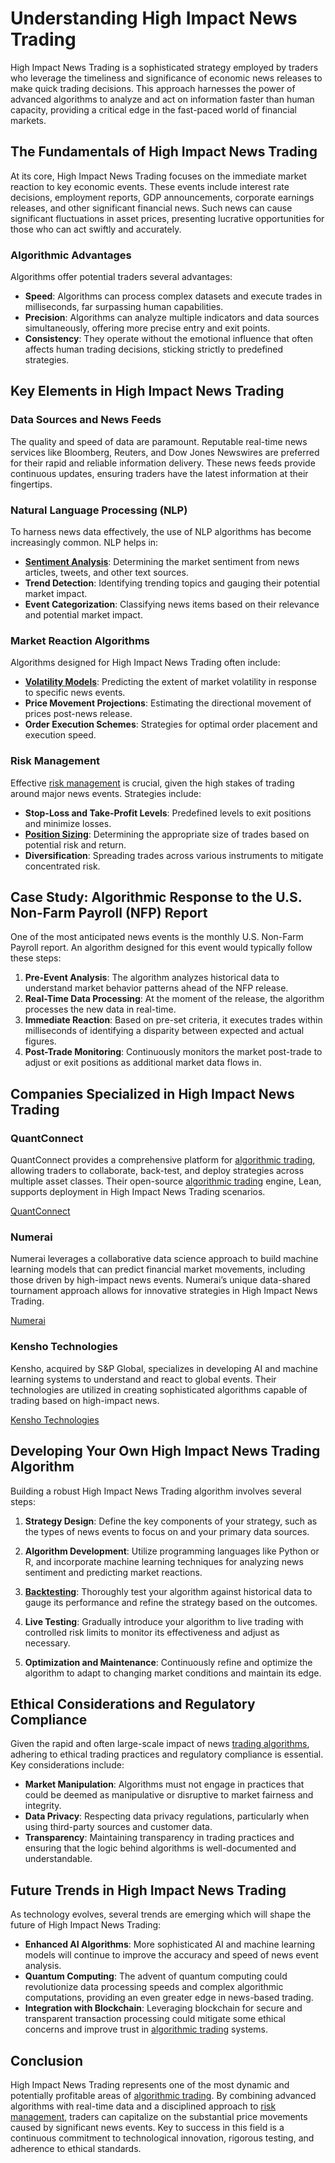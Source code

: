# Understanding High Impact News Trading

High Impact News Trading is a sophisticated strategy employed by traders who leverage the timeliness and significance of economic news releases to make quick trading decisions. This approach harnesses the power of advanced algorithms to analyze and act on information faster than human capacity, providing a critical edge in the fast-paced world of financial markets.

## The Fundamentals of High Impact News Trading

At its core, High Impact News Trading focuses on the immediate market reaction to key economic events. These events include interest rate decisions, employment reports, GDP announcements, corporate earnings releases, and other significant financial news. Such news can cause significant fluctuations in asset prices, presenting lucrative opportunities for those who can act swiftly and accurately.

### Algorithmic Advantages

Algorithms offer potential traders several advantages:
- **Speed**: Algorithms can process complex datasets and execute trades in milliseconds, far surpassing human capabilities.
- **Precision**: Algorithms can analyze multiple indicators and data sources simultaneously, offering more precise entry and exit points.
- **Consistency**: They operate without the emotional influence that often affects human trading decisions, sticking strictly to predefined strategies.

## Key Elements in High Impact News Trading

### Data Sources and News Feeds

The quality and speed of data are paramount. Reputable real-time news services like Bloomberg, Reuters, and Dow Jones Newswires are preferred for their rapid and reliable information delivery. These news feeds provide continuous updates, ensuring traders have the latest information at their fingertips.

### Natural Language Processing (NLP)

To harness news data effectively, the use of NLP algorithms has become increasingly common. NLP helps in:
- **[Sentiment Analysis](../s/sentiment_analysis.md)**: Determining the market sentiment from news articles, tweets, and other text sources.
- **Trend Detection**: Identifying trending topics and gauging their potential market impact.
- **Event Categorization**: Classifying news items based on their relevance and potential market impact.

### Market Reaction Algorithms

Algorithms designed for High Impact News Trading often include:
- **[Volatility Models](../v/volatility_models.md)**: Predicting the extent of market volatility in response to specific news events.
- **Price Movement Projections**: Estimating the directional movement of prices post-news release.
- **Order Execution Schemes**: Strategies for optimal order placement and execution speed.

### Risk Management

Effective [risk management](../r/risk_management.md) is crucial, given the high stakes of trading around major news events. Strategies include:
- **Stop-Loss and Take-Profit Levels**: Predefined levels to exit positions and minimize losses.
- **[Position Sizing](../p/position_sizing.md)**: Determining the appropriate size of trades based on potential risk and return.
- **Diversification**: Spreading trades across various instruments to mitigate concentrated risk.

## Case Study: Algorithmic Response to the U.S. Non-Farm Payroll (NFP) Report

One of the most anticipated news events is the monthly U.S. Non-Farm Payroll report. An algorithm designed for this event would typically follow these steps:

1. **Pre-Event Analysis**: The algorithm analyzes historical data to understand market behavior patterns ahead of the NFP release.
2. **Real-Time Data Processing**: At the moment of the release, the algorithm processes the new data in real-time.
3. **Immediate Reaction**: Based on pre-set criteria, it executes trades within milliseconds of identifying a disparity between expected and actual figures.
4. **Post-Trade Monitoring**: Continuously monitors the market post-trade to adjust or exit positions as additional market data flows in.

## Companies Specialized in High Impact News Trading

### QuantConnect
QuantConnect provides a comprehensive platform for [algorithmic trading](../a/algorithmic_trading.md), allowing traders to collaborate, back-test, and deploy strategies across multiple asset classes. Their open-source [algorithmic trading](../a/algorithmic_trading.md) engine, Lean, supports deployment in High Impact News Trading scenarios.

[QuantConnect](https://www.quantconnect.com/)

### Numerai
Numerai leverages a collaborative data science approach to build machine learning models that can predict financial market movements, including those driven by high-impact news events. Numerai’s unique data-shared tournament approach allows for innovative strategies in High Impact News Trading.

[Numerai](https://numer.ai/)

### Kensho Technologies
Kensho, acquired by S&P Global, specializes in developing AI and machine learning systems to understand and react to global events. Their technologies are utilized in creating sophisticated algorithms capable of trading based on high-impact news.

[Kensho Technologies](https://www.kensho.com/)

## Developing Your Own High Impact News Trading Algorithm

Building a robust High Impact News Trading algorithm involves several steps:

1. **Strategy Design**: Define the key components of your strategy, such as the types of news events to focus on and your primary data sources.
 
2. **Algorithm Development**: Utilize programming languages like Python or R, and incorporate machine learning techniques for analyzing news sentiment and predicting market reactions.

3. **[Backtesting](../b/backtesting.md)**: Thoroughly test your algorithm against historical data to gauge its performance and refine the strategy based on the outcomes.

4. **Live Testing**: Gradually introduce your algorithm to live trading with controlled risk limits to monitor its effectiveness and adjust as necessary.

5. **Optimization and Maintenance**: Continuously refine and optimize the algorithm to adapt to changing market conditions and maintain its edge.

## Ethical Considerations and Regulatory Compliance

Given the rapid and often large-scale impact of news [trading algorithms](../t/trading_algorithms.md), adhering to ethical trading practices and regulatory compliance is essential. Key considerations include:

- **Market Manipulation**: Algorithms must not engage in practices that could be deemed as manipulative or disruptive to market fairness and integrity.
- **Data Privacy**: Respecting data privacy regulations, particularly when using third-party sources and customer data.
- **Transparency**: Maintaining transparency in trading practices and ensuring that the logic behind algorithms is well-documented and understandable.

## Future Trends in High Impact News Trading

As technology evolves, several trends are emerging which will shape the future of High Impact News Trading:

- **Enhanced AI Algorithms**: More sophisticated AI and machine learning models will continue to improve the accuracy and speed of news event analysis.
- **Quantum Computing**: The advent of quantum computing could revolutionize data processing speeds and complex algorithmic computations, providing an even greater edge in news-based trading.
- **Integration with Blockchain**: Leveraging blockchain for secure and transparent transaction processing could mitigate some ethical concerns and improve trust in [algorithmic trading](../a/algorithmic_trading.md) systems.

## Conclusion

High Impact News Trading represents one of the most dynamic and potentially profitable areas of [algorithmic trading](../a/algorithmic_trading.md). By combining advanced algorithms with real-time data and a disciplined approach to [risk management](../r/risk_management.md), traders can capitalize on the substantial price movements caused by significant news events. Key to success in this field is a continuous commitment to technological innovation, rigorous testing, and adherence to ethical standards.